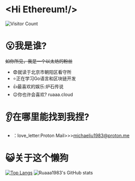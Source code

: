 # <Hi Ethereum!/>
![Visitor Count](https://profile-counter.glitch.me/Ruaaa1983/count.svg)
# :open_mouth:我是谁?
~~如你所见，我是一个以太坊的粉丝~~
- :fearful:就读于北京市朝阳区看守所
- :star:正在学习Go语言和区块链开发
- :thumbsup:最喜欢的娱乐:炉石传说
- :wink:你也许会喜欢? ruaaa.cloud
# :ear:在哪里能找到我捏?
- ：love_letter:Proton Mail>>>michaeliu1983@proton.me
# :smiley_cat:关于这个懒狗
[![Top Langs](https://github-readme-stats.vercel.app/api/top-langs/?username=Ruaaa1983)](https://github.com/Ruaaa1983/github-readme-stats)
![Ruaaa1983's GitHub stats](https://github-readme-stats.vercel.app/api?username=Ruaaa1983&show_icons=true&theme=tokyonight)
